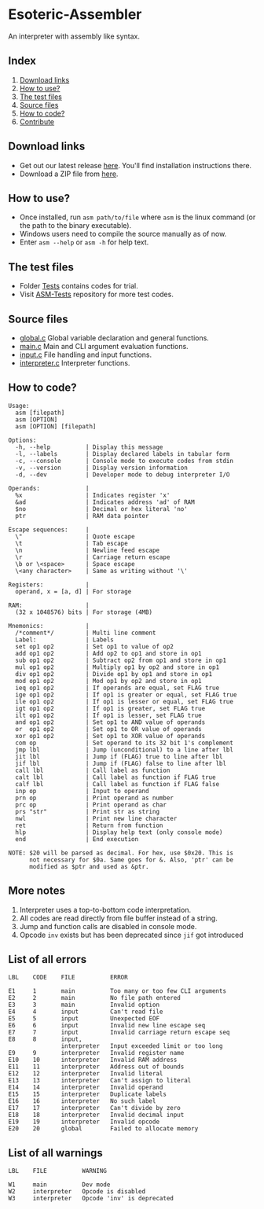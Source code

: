 # Esoteric-Assembler
An interpreter with assembly like syntax.

## Index
1. [Download links](#download-links)
2. [How to use?](#how-to-use)
3. [The test files](#the-test-files)
4. [Source files](#source-files)
5. [How to code?](#how-to-code)
6. [Contribute](https://github.com/AvirukBasak/Esoteric-Assembler/blob/main/docs/CONTRIBUTE.md)

## Download links
- Get out our latest release [here](https://github.com/avirukbasak/Esoteric-Assembler/releases/tag/v2021.3.10.3). You'll find installation instructions there.
- Download a ZIP file from [here](https://github.com/avirukbasak/Esoteric-Assembler/archive/main.zip).

## How to use?
- Once installed, run `asm path/to/file` where `asm` is the linux command (or the path to the binary executable).
- Windows users need to compile the source manually as of now.
- Enter `asm --help` or `asm -h` for help text.

## The test files
- Folder [Tests](https://github.com/AvirukBasak/Esoteric-Assembler/tree/main/Tests) contains codes for trial.
- Visit [ASM-Tests](https://github.com/AvirukBasak/ASM-Tests) repository for more test codes.

## Source files
- [global.c](https://github.com/AvirukBasak/Esoteric-Assembler/blob/main/src/global.c) Global variable declaration and general functions.
- [main.c](https://github.com/AvirukBasak/Esoteric-Assembler/blob/main/src/main.c) Main and CLI argument evaluation functions.
- [input.c](https://github.com/AvirukBasak/Esoteric-Assembler/blob/main/src/input.c) File handling and input functions.
- [interpreter.c](https://github.com/AvirukBasak/Esoteric-Assembler/blob/main/src/interpreter.c) Interpreter functions.

## How to code?
```
Usage:
  asm [filepath]
  asm [OPTION]
  asm [OPTION] [filepath]

Options:
  -h, --help          | Display this message
  -l, --labels        | Display declared labels in tabular form
  -c, --console       | Console mode to execute codes from stdin
  -v, --version       | Display version information
  -d, --dev           | Developer mode to debug interpreter I/O

Operands:             |
  %x                  | Indicates register 'x'
  &ad                 | Indicates address 'ad' of RAM
  $no                 | Decimal or hex literal 'no'
  ptr                 | RAM data pointer

Escape sequences:     |
  \"                  | Quote escape
  \t                  | Tab escape
  \n                  | Newline feed escape
  \r                  | Carriage return escape
  \b or \<space>      | Space escape
  \<any character>    | Same as writing without '\'

Registers:            |
  operand, x = [a, d] | For storage

RAM:                  |
  (32 x 1048576) bits | For storage (4MB)

Mnemonics:            |
  /*comment*/         | Multi line comment
  Label:              | Labels
  set op1 op2         | Set op1 to value of op2
  add op1 op2         | Add op2 to op1 and store in op1
  sub op1 op2         | Subtract op2 from op1 and store in op1
  mul op1 op2         | Multiply op1 by op2 and store in op1
  div op1 op2         | Divide op1 by op1 and store in op1
  mod op1 op2         | Mod op1 by op2 and store in op1
  ieq op1 op2         | If operands are equal, set FLAG true
  ige op1 op2         | If op1 is greater or equal, set FLAG true
  ile op1 op2         | If op1 is lesser or equal, set FLAG true
  igt op1 op2         | If op1 is greater, set FLAG true
  ilt op1 op2         | If op1 is lesser, set FLAG true
  and op1 op2         | Set op1 to AND value of operands
  or  op1 op2         | Set op1 to OR value of operands
  xor op1 op2         | Set op1 to XOR value of operands
  com op              | Set operand to its 32 bit 1's complement
  jmp lbl             | Jump (unconditional) to a line after lbl
  jit lbl             | Jump if (FLAG) true to line after lbl
  jif lbl             | Jump if (FLAG) false to line after lbl
  call lbl            | Call label as function
  calt lbl            | Call label as function if FLAG true
  calf lbl            | Call label as function if FLAG false
  inp op              | Input to operand
  prn op              | Print operand as number
  prc op              | Print operand as char
  prs "str"           | Print str as string
  nwl                 | Print new line character
  ret                 | Return from function
  hlp                 | Display help text (only console mode)
  end                 | End execution

NOTE: $20 will be parsed as decimal. For hex, use $0x20. This is
      not necessary for $0a. Same goes for &. Also, 'ptr' can be
      modified as $ptr and used as &ptr.
```

## More notes
1. Interpreter uses a top-to-bottom code interpretation.
2. All codes are read directly from file buffer instead of a string.
3. Jump and function calls are disabled in console mode.
4. Opcode `inv` exists but has been deprecated since `jif` got introduced

## List of all errors
```
LBL    CODE    FILE          ERROR

E1     1       main          Too many or too few CLI arguments
E2     2       main          No file path entered
E3     3       main          Invalid option
E4     4       input         Can't read file
E5     5       input         Unexpected EOF
E6     6       input         Invalid new line escape seq
E7     7       input         Invalid carriage return escape seq
E8     8       input, 
               interpreter   Input exceeded limit or too long
E9     9       interpreter   Invalid register name
E10    10      interpreter   Invalid RAM address
E11    11      interpreter   Address out of bounds
E12    12      interpreter   Invalid literal
E13    13      interpreter   Can't assign to literal
E14    14      interpreter   Invalid operand
E15    15      interpreter   Duplicate labels
E16    16      interpreter   No such label
E17    17      interpreter   Can't divide by zero
E18    18      interpreter   Invalid decimal input
E19    19      interpreter   Invalid opcode
E20    20      global        Failed to allocate memory
```

## List of all warnings
``` 
LBL    FILE          WARNING

W1     main          Dev mode
W2     interpreter   Opcode is disabled
W3     interpreter   Opcode 'inv' is deprecated

```
